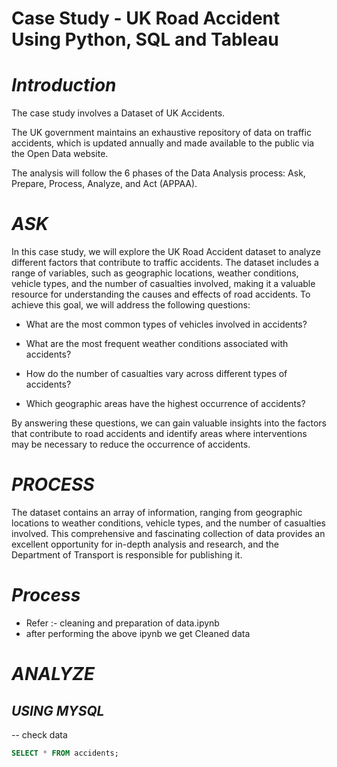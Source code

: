 # Case Study - UK Road Accident Using Python, SQL and Tableau
# *Introduction*
The case study involves a Dataset of UK Accidents.

The UK government maintains an exhaustive repository of data on traffic accidents, which is updated annually and made available to the public via the Open Data website.

The analysis will follow the 6 phases of the Data Analysis process: Ask, Prepare, Process, Analyze, and Act (APPAA).

# *ASK*
In this case study, we will explore the UK Road Accident dataset to analyze different factors that contribute to traffic accidents. The dataset includes a range of variables, such as geographic locations, weather conditions, vehicle types, and the number of casualties involved, making it a valuable resource for understanding the causes and effects of road accidents. To achieve this goal, we will address the following questions:  

+ What are the most common types of vehicles involved in accidents?  

+ What are the most frequent weather conditions associated with accidents?  

+ How do the number of casualties vary across different types of accidents?  

+ Which geographic areas have the highest occurrence of accidents?  

By answering these questions, we can gain valuable insights into the factors that contribute to road accidents and identify areas where interventions may be necessary to reduce the occurrence of accidents.      

# *PROCESS*
The dataset contains an array of information, ranging from geographic locations to weather conditions, vehicle types, and the number of casualties involved. This comprehensive and fascinating collection of data provides an excellent opportunity for in-depth analysis and research, and the Department of Transport is responsible for publishing it.

# *Process* 
+ Refer :- cleaning and preparation of data.ipynb
+ after performing the above ipynb we get Cleaned data

# *ANALYZE*
## *USING MYSQL*
-- check data

```sql
SELECT * FROM accidents;
```



